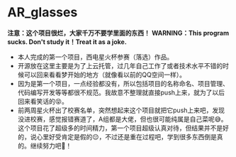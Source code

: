 # AR_glasses
**注意：这个项目很烂，大家千万不要学里面的东西！**
**WARNING：This program sucks. Don't study it！Treat it as a joke.**
- 本人完成的第一个项目，西电星火杯参赛（落选）作品。
- 开源放在这里主要是为了上云托管，过几年自己工作了或者技术水平不错的时候可以回来看看梦开始的地方（就像看以前的QQ空间一样）。
- 因为是第一个项目，一点经验都没有，所以包括项目的名称命名、项目管理、代码编写开发等等都很不规范。我故意不整理就直接push上来，就为了以后回来看笑话的:stuck_out_tongue_closed_eyes:。
- 前两周星火杯出了校赛名单，突然想起来这个项目就把它push上来吧，发现没进校赛，感觉报错赛道了，A组都是大佬，但也很可能纯属是自己菜呢:sweat_smile:。这个项目花了超级多的时间精力，第一个项目超级认真对待，但结果并不是好的，说心里好受肯定是假的:pensive:，不过还是重在过程吧，学到很多东西倒是真的。继续努力吧:muscle:！